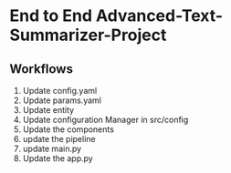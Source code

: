 # End to End Advanced-Text-Summarizer-Project

## Workflows

1. Update config.yaml
2. Update params.yaml
3. Update entity 
4. Update configuration Manager in src/config
5. Update the components
6. update the pipeline
7. update main.py
8. Update the app.py
